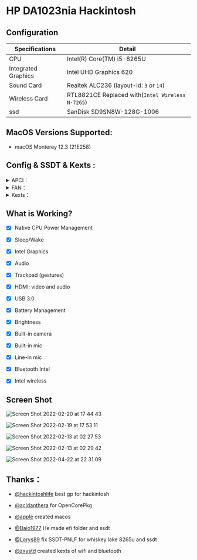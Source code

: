 

# HP DA1023nia Hackintosh


## Configuration

| Specifications      | Detail                       |
| ------------------- | ---------------------------- |
| CPU                 | Intel(R) Core(TM) i5-8265U   |
| Integrated Graphics | Intel UHD Graphics 620       |
| Sound Card          | Realtek ALC236 (layout-id: `3` or `14`) |
| Wireless Card       | RTL8821CE Replaced with(`Intel Wireless N-7265`)      |
| ssd       | SanDisk SD9SN8W-128G-1006      |





## MacOS Versions Supported:

- macOS Monterey 12.3 (21E258)


## Config & SSDT & Kexts :

<details>  
<summary> APCI：</summary> 

- `SSDT-HP_da1023nia`
 
</details> 

<details>  
<summary> FAN：</summary> 

### HP DA1023nia (`generic`)

- `ec-device` = `generic`
- `fan-count` = `1`
- `fan0-addr` = `0x11`
- `fan0-size` = `0x01`
- `fan0-div` = `0x03`
- `fan0-mul` = `0x96`
- `fan0-big` = `0x00` 
</details> 

<details>  
<summary> Kexts：</summary>
 
- `Lilu.kext`
- `VirtualSMC.kext`
- `WhateverGreen.kext`
- `AppleALC.kext`
- `CPUFriend.kext`
- `CPUFriendDataProvider.kext`
- `CPUFriend.kext`(and`CPUFriendDataProvider.kext`for improve battery)
- `CtlnaAHCIPort.kext`
- `HibernationFixup.kext`
- `RestrictEvents.kext`
- `VoodooPS2Controller.kext`
- `BrightnessKeys.kext`
- `VoodooRMI.kext`
- `VoodooSMBus.kext`
- `AirportItlwm.kext`
- `BlueToolFixup.kext`
- `IntelBluetoothFirmware.kext` 
- `HoRNDIS.kext`
- `RealtekRTL8111.kext`
- `USBInjectAll.kext`(`USBPorts.kext`usb mapping) 
 
</details> 

## What is Working?

- [x] Native CPU Power Management
- [x] Sleep/Wake
- [x] Intel Graphics
- [x] Audio
- [x] Trackpad (gestures)
- [x] HDMI: video and audio
- [x] USB 3.0
- [x] Battery Management 
- [x] Brightness
- [x] Built-in camera
- [x] Built-in mic
- [x] Line-in mic
- [x] Bluetooth Intel
- [x] Intel wireless

 

## Screen Shot

![Screen Shot 2022-02-20 at 17 44 43](https://user-images.githubusercontent.com/35195176/154846979-86cbb739-f95a-4df2-a238-c2034aeed090.png)

![Screen Shot 2022-02-19 at 17 53 11](https://user-images.githubusercontent.com/35195176/154846950-0b1d1040-4f00-4fba-9995-d1a110a42d50.png)

![Screen Shot 2022-02-13 at 02 27 53](https://user-images.githubusercontent.com/35195176/153767408-b089c545-bcaa-4e02-b680-5eece949a795.png)

![Screen Shot 2022-02-13 at 02 29 42](https://user-images.githubusercontent.com/35195176/153767429-e6d24500-6208-49fb-86d8-b13702954898.png)

![Screen Shot 2022-04-22 at 22 31 09](https://user-images.githubusercontent.com/35195176/164769750-8aa47070-e717-4552-8df6-f1b263ea646b.png)


## Thanks：


- [@hackintoshlife](https://github.com/Hackintoshlifeit) best gp for hackintosh


- [@acidanthera](https://github.com/acidanthera/OpenCorePkg) for OpenCorePkg 


- [@apple](https://www.apple.com/) created macos 


- [@Baio1977](https://github.com/Baio1977) He made efi folder and ssdt


- [@Lorys89](https://github.com/Lorys89) fix SSDT-PNLF for whiskey lake 8265u and ssdt

 
- [@zxystd](https://github.com/OpenIntelWireless/itlwm) created kexts of wifi and bluetooth  
